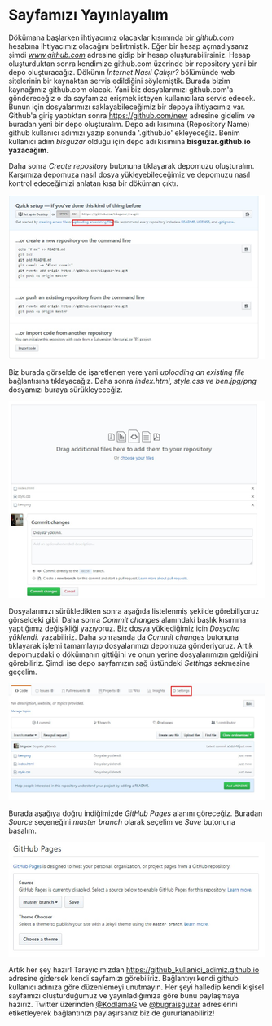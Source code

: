 # Sayfamızı Yayınlayalım

Dökümana başlarken ihtiyacımız olacaklar kısımında bir *github.com* hesabına ihtiyacımız olacağını belirtmiştik. Eğer bir hesap açmadıysanız şimdi *www.github.com* adresine gidip bir hesap oluşturabilirsiniz. Hesap oluşturduktan sonra kendimize github.com üzerinde bir repository yani bir depo oluşturacağız. Dökünın *İnternet Nasıl Çalışır?* bölümünde web sitelerinin bir kaynaktan servis edildiğini söylemiştik. Burada bizim kaynağımız github.com olacak. Yani biz dosyalarımızı github.com'a göndereceğiz o da sayfamıza erişmek isteyen kullanıcılara servis edecek. Bunun için dosyalarımızı saklayabileceğimiz bir depoya ihtiyacımız var. Github'a giriş yaptıktan sonra https://github.com/new adresine gidelim ve buradan yeni bir depo oluşturalım. Depo adı kısımına (Repository Name) github kullanıcı adımızı yazıp sonunda '.github.io' ekleyeceğiz. Benim kullanıcı adım *bisguzar* olduğu için depo adı kısımına **bisguzar.github.io yazacağım.**

Daha sonra *Create repository* butonuna tıklayarak depomuzu oluşturalım. Karşımıza depomuza nasıl dosya yükleyebileceğimiz ve depomuzu nasıl kontrol edeceğimizi anlatan kısa bir döküman çıktı.

![github_upload](0-static/github_upload.jpg "")

Biz burada görselde de işaretlenen yere yani *uploading an existing file* bağlantısına tıklayacağız. Daha sonra *index.html, style.css ve ben.jpg/png* dosyamızı buraya sürükleyeceğiz.

![github_uploading_commit](0-static/github_uploading.jpg "")

Dosyalarımızı sürükledikten sonra aşağıda listelenmiş şekilde görebiliyoruz görseldeki gibi. Daha sonra *Commit changes* alanındaki başlık kısımına yaptığımız değişikliği yazıyoruz. Biz dosya yüklediğimiz için *Dosyalra yüklendi.* yazabiliriz. Daha sonrasında da *Commit changes* butonuna tıklayarak işlemi tamamlayıp dosyalarımızı depomuza gönderiyoruz. Artık depomuzdaki o dökümanın gittiğini ve onun yerine dosyalarımızın geldiğini görebiliriz. Şimdi ise depo sayfamızın sağ üstündeki *Settings* sekmesine geçelim.

![github_settings](0-static/settings_tab.jpg '')

Burada aşağıya doğru indiğimizde *GitHub Pages* alanını göreceğiz. Buradan *Source* seçeneğini *master branch* olarak seçelim ve *Save* butonuna basalım.

![GitHubpages](0-static/gh_pages.jpg '')

Artık her şey hazır! Tarayıcımızdan https://github_kullanici_adimiz.github.io adresine gidersek kendi sayfamızı görebiliriz. Bağlantıyı kendi github kullanıcı adınıza göre düzenlemeyi unutmayın. Her şeyi halledip kendi kişisel sayfamızı oluşturduğumuz ve yayınladığımıza göre bunu paylaşmaya hazırız. Twitter üzerinden [@KodlamaG](www.twitter.com/kodlamag) ve [@bugraisguzar](www.twitter.com/bugraisguzar) adreslerini etiketleyerek bağlantınızı paylaşırsanız biz de gururlanabiliriz!
